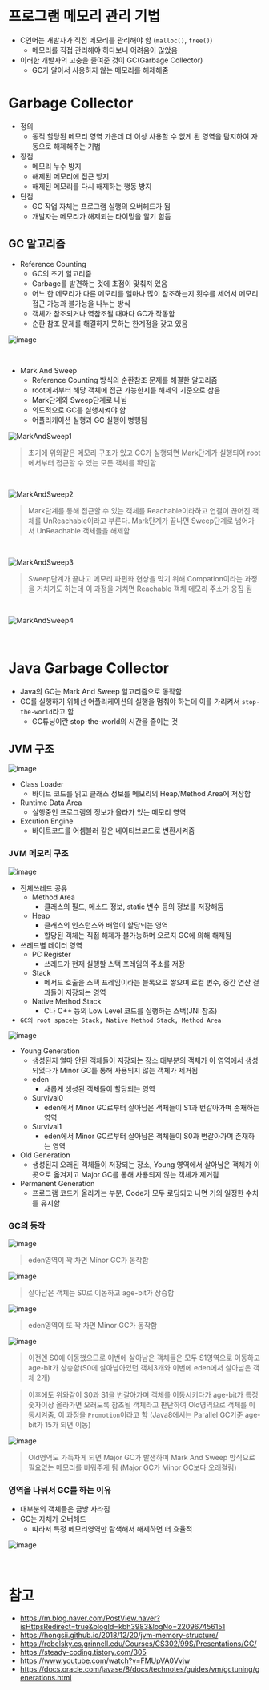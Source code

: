 # 프로그램 메모리 관리 기법
- C언어는 개발자가 직접 메모리를 관리해야 함 (`malloc()`, `free()`)
    - 메모리를 직접 관리해야 하다보니 어려움이 많았음
- 이러한 개발자의 고충을 줄여준 것이 GC(Garbage Collector)
    - GC가 알아서 사용하지 않는 메모리를 해제해줌

# Garbage Collector
- 정의 
    - 동적 할당된 메모리 영역 가운데 더 이상 사용할 수 없게 된 영역을 탐지하여 자동으로 해제해주는 기법
- 장점
    - 메모리 누수 방지
    - 해제된 메모리에 접근 방지
    - 해제된 메모리를 다시 해제하는 행동 방지
- 단점
    - GC 작업 자체는 프로그램 실행의 오버헤드가 됨
    - 개발자는 메모리가 해제되는 타이밍을 알기 힘듬

##  GC 알고리즘
- Reference Counting
    - GC의 초기 알고리즘
    - Garbage를 발견하는 것에 초점이 맞춰져 있음
    - 어느 한 메모리가 다른 메모리를 얼마나 많이 참조하는지 횟수를 세어서 메모리 접근 가능과 불가능을 나누는 방식
    - 객체가 참조되거나 역참조될 때마다 GC가 작동함
    - 순환 참조 문제를 해결하지 못하는 한계점을 갖고 있음

![image](https://user-images.githubusercontent.com/47655983/165526093-29fa03ab-b296-4afb-ae7f-28dceaceb261.png)

<br>

- Mark And Sweep
    - Reference Counting 방식의 순환참조 문제를 해결한 알고리즘
    - root에서부터 해당 객체에 접근 가능한지를 해제의 기준으로 삼음
    - Mark단계와 Sweep단계로 나뉨
    - 의도적으로 GC를 실행시켜야 함
    - 어플리케이션 실행과 GC 실행이 병행됨

![MarkAndSweep1](https://user-images.githubusercontent.com/47655983/165549791-84fc6901-6159-48f7-8040-2499051fb5a4.png)

> 초기에 위와같은 메모리 구조가 있고 GC가 실행되면 Mark단계가 실행되어 root에서부터 접근할 수 있는 모든 객체를 확인함

<br>

![MarkAndSweep2](https://user-images.githubusercontent.com/47655983/165551109-64baa832-72fb-4163-80bf-4f94a63e46c2.png)

> Mark단계를 통해 접근할 수 있는 객체를 Reachable이라하고 연결이 끊어진 객체를 UnReachable이라고 부른다. Mark단계가 끝나면 Sweep단계로 넘어가서 UnReachable 객체들을 해제함

<br>

![MarkAndSweep3](https://user-images.githubusercontent.com/47655983/165551121-0fc262b2-cfb2-4b98-8b17-5e305be3c388.png)

> Sweep단계가 끝나고 메모리 파편화 현상을 막기 위해 Compation이라는 과정을 거치기도 하는데 이 과정을 거치면 Reachable 객체 메모리 주소가 응집 됨

<br>

![MarkAndSweep4](https://user-images.githubusercontent.com/47655983/165551129-4a9ce380-4743-440b-8ba0-790a5a9ebf99.png)

<br>

# Java Garbage Collector
- Java의 GC는 Mark And Sweep 알고리즘으로 동작함
- GC를 실행하기 위해선 어플리케이션의 실행을 멈춰야 하는데 이를 가리켜서 `stop-the-world`라고 함
    - GC튜닝이란 stop-the-world의 시간을 줄이는 것

## JVM 구조
![image](https://user-images.githubusercontent.com/47655983/165556975-2a5fbd69-07b7-4b4f-8f63-9dfd8e3af1cd.png)

- Class Loader
    - 바이트 코드를 읽고 클래스 정보를 메모리의 Heap/Method Area에 저장함
- Runtime Data Area
    - 실행중인 프로그램의 정보가 올라가 있는 메모리 영역
- Excution Engine
    - 바이트코드를 어셈블러 같은 네이티브코드로 변환시켜줌

### JVM 메모리 구조
![image](https://user-images.githubusercontent.com/47655983/165558390-7ab13975-d911-4d44-ae8b-a836e9bd3676.png)
- 전체쓰레드 공유
    - Method Area
        - 클래스의 필드, 메소드 정보, static 변수 등의 정보를 저장해둠
    - Heap
        - 클래스의 인스턴스와 배열이 할당되는 영역
        - 할당된 객체는 직접 해제가 불가능하며 오로지 GC에 의해 해제됨
- 쓰레드별 데이터 영역
    - PC Register
        - 쓰레드가 현재 실행할 스택 프레임의 주소를 저장
    - Stack
        - 메서드 호출을 스택 프레임이라는 블록으로 쌓으며 로컬 변수, 중간 연산 결과들이 저장되는 영역
    - Native Method Stack
        - C나 C++ 등의 Low Level 코드를 실행하는 스택(JNI 참조)
- `GC의 root space는 Stack, Native Method Stack, Method Area`

![image](https://user-images.githubusercontent.com/47655983/165561696-22133e8b-b9b8-4d46-8f9a-1bcb04188ef3.png)

- Young Generation
    - 생성된지 얼마 안된 객체들이 저장되는 장소 대부분의 객체가 이 영역에서 생성되었다가 Minor GC를 통해 사용되지 않는 객체가 제거됨
    - eden
        - 새롭게 생성된 객체들이 할당되는 영역
    - Survival0
        - eden에서 Minor GC로부터 살아남은 객체들이 S1과 번갈아가며 존재하는 영역
    - Survival1
        - eden에서 Minor GC로부터 살아남은 객체들이 S0과 번갈아가며 존재하는 영역
- Old Generation
    - 생성된지 오래된 객체들이 저장되는 장소, Young 영역에서 살아남은 객체가 이곳으로 옮겨지고 Major GC를 통해 사용되지 않는 객체가 제거됨
- Permanent Generation
    - 프로그램 코드가 올라가는 부분, Code가 모두 로딩되고 나면 거의 일정한 수치를 유지함

### GC의 동작
![image](https://user-images.githubusercontent.com/47655983/165565058-64e5b0c4-5e32-4a59-bf38-c546d2b1f402.png)

> eden영역이 꽉 차면 Minor GC가 동작함

![image](https://user-images.githubusercontent.com/47655983/165565847-028bea2d-2072-48c6-816e-b905c779b7b6.png)

> 살아남은 객체는 S0로 이동하고 age-bit가 상승함

![image](https://user-images.githubusercontent.com/47655983/165566088-20585e36-1f99-4c18-8969-b3ae7964fc51.png)

> eden영역이 또 꽉 차면 Minor GC가 동작함

![image](https://user-images.githubusercontent.com/47655983/165566517-1b34cbaa-6699-4dfb-847e-2da579d1f8b4.png)

> 이전엔 S0에 이동했으므로 이번에 살아남은 객체들은 모두 S1영역으로 이동하고 age-bit가 상승함(S0에 살아남아있던 객체3개와 이번에 eden에서 살아남은 객체 2개)

> 이후에도 위와같이 S0과 S1을 번갈아가며 객체를 이동시키다가 age-bit가 특정 숫자이상 올라가면 오래도록 참조될 객체라고 판단하여 Old영역으로 객체를 이동시켜줌, 이 과정을 `Promotion`이라고 함 (Java8에서는 Parallel GC기준 age-bit가 15가 되면 이동)

![image](https://user-images.githubusercontent.com/47655983/165569701-13433187-602d-429b-92c4-2b80ee849973.png)

> Old영역도 가득차게 되면 Major GC가 발생하며 Mark And Sweep 방식으로 필요없는 메모리를 비워주게 됨 (Major GC가 Minor GC보다 오래걸림)

### 영역을 나눠서 GC를 하는 이유
- 대부분의 객체들은 금방 사라짐
- GC는 자체가 오버헤드
    - 따라서 특정 메모리영역만 탐색해서 해제하면 더 효율적

![image](https://user-images.githubusercontent.com/47655983/165576530-5883809e-9fad-461f-99d5-218fd263dd3d.png)

<br>

# 참고
- https://m.blog.naver.com/PostView.naver?isHttpsRedirect=true&blogId=kbh3983&logNo=220967456151
- https://hongsii.github.io/2018/12/20/jvm-memory-structure/
- https://rebelsky.cs.grinnell.edu/Courses/CS302/99S/Presentations/GC/
- https://steady-coding.tistory.com/305
- https://www.youtube.com/watch?v=FMUpVA0Vvjw
- https://docs.oracle.com/javase/8/docs/technotes/guides/vm/gctuning/generations.html